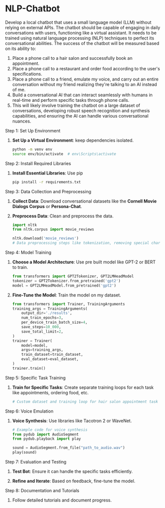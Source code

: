 # NLP-Chatbot

Develop a local chatbot that uses a small language model (LLM) without relying on external APIs. The chatbot should be capable of engaging in daily conversations with users, functioning like a virtual assistant. It needs to be trained using natural language processing (NLP) techniques to perfect its conversational abilities.
The success of the chatbot will be measured based on its ability to:

1. Place a phone call to a hair salon and successfully book an appointment.
2. Place a phone call to a restaurant and order food according to the user's specifications.
3. Place a phone call to a friend, emulate my voice, and carry out an entire conversation without my friend realizing they're talking to an AI instead of me.
4. Build a conversational AI that can interact seamlessly with humans in real-time and perform specific tasks through phone calls.
5. This will likely involve training the chatbot on a large dataset of conversations, developing robust speech recognition and synthesis capabilities, and ensuring the AI can handle various conversational nuances.

Step 1: Set Up Environment

1. **Set Up a Virtual Environment**: keep dependencies isolated.

   ```bash
   python -m venv env
   source env/bin/activate  # env\Scripts\activate
   ```

Step 2: Install Required Libraries

1. **Install Essential Libraries**: Use pip

   ```bash
   pip install -r requirements.txt
   ```

Step 3: Data Collection and Preprocessing

1. **Collect Data**: Download conversational datasets like the **Cornell Movie Dialogs Corpus** or **Persona-Chat**.
2. **Preprocess Data**: Clean and preprocess the data.

   ```python
   import nltk
   from nltk.corpus import movie_reviews

   nltk.download('movie_reviews')
   # Data preprocessing steps like tokenization, removing special characters, etc.
   ```

Step 4: Model Training

1. **Choose a Model Architecture**: Use pre built model like GPT-2 or BERT to train.

   ```python
   from transformers import GPT2Tokenizer, GPT2LMHeadModel
   tokenizer = GPT2Tokenizer.from_pretrained('gpt2')
   model = GPT2LMHeadModel.from_pretrained('gpt2')
   ```

2. **Fine-Tune the Model**: Train the model on my dataset.

   ```python
   from transformers import Trainer, TrainingArguments
   training_args = TrainingArguments(
       output_dir='./results',
       num_train_epochs=3,
       per_device_train_batch_size=4,
       save_steps=10_000,
       save_total_limit=2,
   )
   trainer = Trainer(
       model=model,
       args=training_args,
       train_dataset=train_dataset,
       eval_dataset=eval_dataset,
   )
   trainer.train()
   ```

Step 5: Specific Task Training

1. **Train for Specific Tasks**: Create separate training loops for each task like appointments, ordering food, etc.

   ```python
   # Custom dataset and training loop for hair salon appointment task
   ```

Step 6: Voice Emulation

1. **Voice Synthesis**: Use libraries like Tacotron 2 or WaveNet.

   ```python
   # Example code for voice synthesis
   from pydub import AudioSegment
   from pydub.playback import play

   sound = AudioSegment.from_file("path_to_audio.wav")
   play(sound)
   ```

Step 7: Evaluation and Testing

1. **Test Bot**: Ensure it can handle the specific tasks efficiently.

2. **Refine and Iterate**: Based on feedback, fine-tune the model.

Step 8: Documentation and Tutorials

1. Follow detailed tutorials and document progress.
<!--   -->
